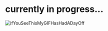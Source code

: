 # currently in progress... 



  ![ifYouSeeThisMyGIFHasHadADayOff](https://i.pinimg.com/originals/5d/1d/fb/5d1dfb2c893ab36d4270969d7873bc35.gif)
